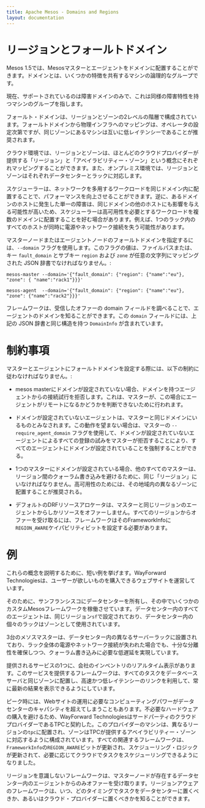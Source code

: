 ```yaml
---
title: Apache Mesos - Domains and Regions
layout: documentation
---
```


# リージョンとフォールトドメイン
Mesos 1.5では、Mesosマスターとエージェントをドメインに配置することができます。ドメインとは、いくつかの特徴を共有するマシンの論理的なグループです。

現在、サポートされているのは障害ドメインのみで、これは同様の障害特性を持つマシンのグループを指します。

フォールト・ドメインは、リージョンとゾーンの2レベルの階層で構成されています。フォールトドメインから物理インフラへのマッピングは、オペレータの設定次第ですが、同じゾーンにあるマシンは互いに低レイテンシーであることが推奨されます。

クラウド環境では、リージョンとゾーンは、ほとんどのクラウドプロバイダーが提供する「リージョン」と「アベイラビリティー・ゾーン」という概念にそれぞれマッピングすることができます。また、オンプレミス環境では、リージョンとゾーンはそれぞれデータセンターとラックに対応します。

スケジューラーは、ネットワークを多用するワークロードを同じドメイン内に配置することで、パフォーマンスを向上させることができます。逆に、あるドメインのホストに発生した単一の障害は、同じドメインの他のホストにも影響を与える可能性が高いため、スケジューラーは高可用性を必要とするワークロードを複数のドメインに配置することを好む場合があります。例えば、1つのラック内のすべてのホストが同時に電源やネットワーク接続を失う可能性があります。

マスターノードまたはエージェントノードのフォールトドメインを指定するには、`--domain` フラグを使用します。このフラグの値は、ファイルパスまたは、キー `fault_domain` とサブキー `region` および `zone` が任意の文字列にマッピングされた JSON 辞書でなければなりません。:

    mesos-master --domain='{"fault_domain": {"region": {"name":"eu"}, "zone": { "name":"rack1"}}}'

    mesos-agent  --domain='{"fault_domain": {"region": {"name":"eu"}, "zone": {"name":"rack2"}}}'

フレームワークは、受信したオファーの domain フィールドを調べることで、エージェントのドメインを知ることができます。この `domain` フィールドには、上記の JSON 辞書と同じ構造を持つ `DomainInfo` が含まれています。

# 制約事項

マスターとエージェントにフォールトドメインを設定する際には、以下の制約に従わなければなりません。:
* mesos masterにドメインが設定されていない場合、ドメインを持つエージェントからの接続試行を拒否します。これは、マスターが、この場合にエージェントがリモートになるかどうかを判断できないために行われます。

* ドメインが設定されていないエージェントは、マスターと同じドメインにいるものとみなされます。この動作を望まない場合は、マスターの `--require_agent_domain` フラグを使用して、ドメインが設定されていないエージェントによるすべての登録の試みをマスターが拒否することにより、すべてのエージェントにドメインが設定されていることを強制することができる。

* 1つのマスターにドメインが設定されている場合、他のすべてのマスターは、 リージョン間のクォーラム書き込みを避けるために、同じ「リージョン」にいなければなりません。高可用性のためには、その地域内の異なるゾーンに配置することが推奨される。

* デフォルトのDRFリソースアロケータは、マスターと同じリージョンのエージェントからしかリソースをオファーしません。すべてのリージョンからオファーを受け取るには、フレームワークはそのFrameworkInfoに`REGION_AWARE`ケイパビリティビットを設定する必要があります。

# 例
これらの概念を説明するために、短い例を挙げます。WayForward Technologiesは、ユーザーが欲しいものを購入できるウェブサイトを運営しています。

そのために、サンフランシスコにデータセンターを所有し、その中でいくつかのカスタムMesosフレームワークを稼働させています。データセンター内のすべてのエージェントは、同じリージョン`sf`で設定されており、データセンター内の個々のラックはゾーンとして使用されています。

3台のメソスマスターは、データセンター内の異なるサーバーラックに設置されており、ラック全体の電源やネットワーク接続が失われた場合でも、十分な分離性を確保しつつ、クォーラム書き込みに必要な低遅延を実現しています。

提供されるサービスの1つに、会社のインベントリのリアルタイム表示があります。このサービスを提供するフレームワークは、すべてのタスクをデータベースサーバと同じゾーンに配置し、高速かつ低レイテンシーのリンクを利用して、常に最新の結果を表示できるようにしています。

ピーク時には、Webサイトの運用に必要なコンピューティングパワーがデータセンターのキャパシティを超えてしまうこともあります。不必要なハードウェアの購入を避けるため、WayForward TechnologiesはサードパーティのクラウドプロバイダーであるTPCと契約した。このプロバイダーのマシンは、異なるリージョンの`tpc`に配置され、ゾーンはTPCが提供するアベイラビリティー・ゾーンに対応するように構成されています。すべての関連するフレームワークは、`FrameworkInfo`の`REGION_AWARE`ビットが更新され、スケジューリング・ロジックが更新されて、必要に応じてクラウドでタスクをスケジューリングできるようになりました。

リージョンを意識しないフレームワークは、マスターノードが存在するデータセンター内のエージェントからのみオファーを受け取ります。リージョンアウェアのフレームワークは、いつ、どのタイミングでタスクをデータセンターに置くべきか、あるいはクラウド・プロバイダーに置くべきかを知ることができます。
